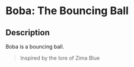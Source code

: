 # Boba: The Bouncing Ball

## Description

Boba is a bouncing ball.

> Inspired by the lore of Zima Blue
